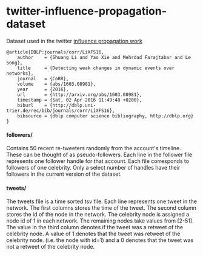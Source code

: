# twitter-influence-propagation-dataset
Dataset used in the twitter [influence propagation work](http://arxiv.org/pdf/1603.08981v1.pdf)

```
@article{DBLP:journals/corr/LiXFS16,
    author    = {Shuang Li and Yao Xie and Mehrdad Farajtabar and Le Song},
    title     = {Detecting weak changes in dynamic events over networks},
    journal   = {CoRR},
    volume    = {abs/1603.08981},
    year      = {2016},
    url       = {http://arxiv.org/abs/1603.08981},
    timestamp = {Sat, 02 Apr 2016 11:49:48 +0200},
    biburl    = {http://dblp.uni-trier.de/rec/bib/journals/corr/LiXFS16},
    bibsource = {dblp computer science bibliography, http://dblp.org}
}
```

#### followers/
Contains 50 recent re-tweeters randomly from the account's timeline. These can be thought of as pseudo-followers. Each line in the follower file represents one follower handle for that account. Each file corresponds to followers of one celebrity. Only a select number of handles have their followers in the current version of the dataset.

#### tweets/
The tweets file is a time sorted tsv file. Each line represents one tweet in the network. The first columns stores the time of the tweet. The second column stores the id of the node in the network. The celebrity node is assigned a node id of 1 in each network. The remaining nodes take values from [2-51]. The value in the third column denotes if the tweet was a retweet of the celebrity node. A value of 1 denotes that the tweet was retweet of the celebrity node. (i.e. the node with id=1) and a 0 denotes that the tweet was not a retweet of the celebrity node.
